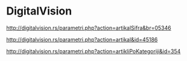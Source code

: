 # DigitalVision

http://digitalvision.rs/parametri.php?action=artikalSifra&br=05346

http://digitalvision.rs/parametri.php?action=artikal&id=45186

http://digitalvision.rs/parametri.php?action=artikliPoKategoriji&id=354
